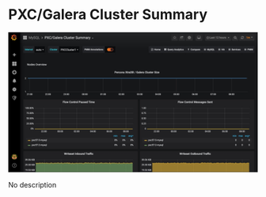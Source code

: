 # PXC/Galera Cluster Summary

![!image](../../_images/PMM_PXC_Galera_Cluster_Summary.jpg)

No description
